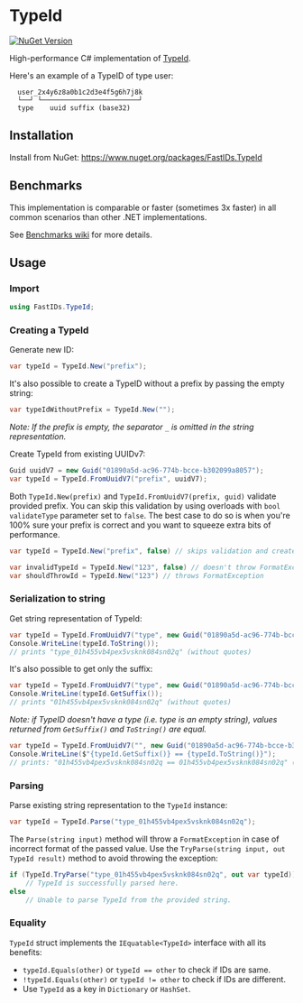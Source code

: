 # TypeId

[![NuGet Version](https://img.shields.io/nuget/v/FastIDs.TypeId)](https://www.nuget.org/packages/FastIDs.TypeId)

High-performance C# implementation of [TypeId](https://github.com/jetpack-io/typeid/).

Here's an example of a TypeID of type user:
```
  user_2x4y6z8a0b1c2d3e4f5g6h7j8k
  └──┘ └────────────────────────┘
  type    uuid suffix (base32)
```

## Installation

Install from NuGet: https://www.nuget.org/packages/FastIDs.TypeId

## Benchmarks

This implementation is comparable or faster (sometimes 3x faster) in all common scenarios than other .NET implementations. 

See [Benchmarks wiki](https://github.com/firenero/TypeId/wiki/Benchmarks) for more details.

## Usage

### Import

```csharp
using FastIDs.TypeId;
```

### Creating a TypeId

Generate new ID:
```csharp
var typeId = TypeId.New("prefix");
```

It's also possible to create a TypeID without a prefix by passing the empty string:
```csharp
var typeIdWithoutPrefix = TypeId.New("");
```
*Note: If the prefix is empty, the separator `_` is omitted in the string representation.*

Create TypeId from existing UUIDv7:
```csharp
Guid uuidV7 = new Guid("01890a5d-ac96-774b-bcce-b302099a8057");
var typeId = TypeId.FromUuidV7("prefix", uuidV7);
```

Both `TypeId.New(prefix)` and `TypeId.FromUuidV7(prefix, guid)` validate provided prefix. 
You can skip this validation by using overloads with `bool validateType` parameter set to `false`.
The best case to do so is when you're 100% sure your prefix is correct and you want to squeeze extra bits of performance.
```csharp
var typeId = TypeId.New("prefix", false) // skips validation and creates a valid TypeId instance.

var invalidTypeId = TypeId.New("123", false) // doesn't throw FormatException despite invalid type provided
var shouldThrowId = TypeId.New("123") // throws FormatException
```

### Serialization to string

Get string representation of TypeId:
```csharp
var typeId = TypeId.FromUuidV7("type", new Guid("01890a5d-ac96-774b-bcce-b302099a8057"));
Console.WriteLine(typeId.ToString());
// prints "type_01h455vb4pex5vsknk084sn02q" (without quotes)
```

It's also possible to get only the suffix:
```csharp
var typeId = TypeId.FromUuidV7("type", new Guid("01890a5d-ac96-774b-bcce-b302099a8057"));
Console.WriteLine(typeId.GetSuffix());
// prints "01h455vb4pex5vsknk084sn02q" (without quotes)
```

*Note: if TypeID doesn't have a type (i.e. type is an empty string), values returned from `GetSuffix()` and `ToString()` are equal.*
```csharp
var typeId = TypeId.FromUuidV7("", new Guid("01890a5d-ac96-774b-bcce-b302099a8057"));
Console.WriteLine($"{typeId.GetSuffix()} == {typeId.ToString()}");
// prints: "01h455vb4pex5vsknk084sn02q == 01h455vb4pex5vsknk084sn02q" (without quotes)
```

### Parsing
Parse existing string representation to the `TypeId` instance:
```csharp
var typeId = TypeId.Parse("type_01h455vb4pex5vsknk084sn02q");
```

The `Parse(string input)` method will throw a `FormatException` in case of incorrect format of the passed value. Use the `TryParse(string input, out TypeId result)` method to avoid throwing the exception:
```csharp
if (TypeId.TryParse("type_01h455vb4pex5vsknk084sn02q", out var typeId))
    // TypeId is successfully parsed here.
else
    // Unable to parse TypeId from the provided string.
```

### Equality

`TypeId` struct implements the `IEquatable<TypeId>` interface with all its benefits:
* `typeId.Equals(other)` or `typeId == other` to check if IDs are same.
* `!typeId.Equals(other)` or `typeId != other` to check if IDs are different.
* Use `TypeId` as a key in `Dictionary` or `HashSet`. 
